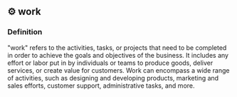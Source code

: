

## ⚙️ work

### Definition 
"work" refers to the activities, tasks, or projects that need to be completed in order to achieve the goals and objectives of the business. It includes any effort or labor put in by individuals or teams to produce goods, deliver services, or create value for customers. Work can encompass a wide range of activities, such as designing and developing products, marketing and sales efforts, customer support, administrative tasks, and more.


